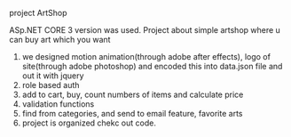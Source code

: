 project  ArtShop

ASp.NET CORE 3 version was used. Project about simple artshop where u can buy art which you want

1) we designed motion animation(through adobe after effects), logo of site(through adobe photoshop)
	and encoded this into data.json file and out it with jquery
2) role based auth
3) add to cart, buy, count numbers of items and calculate price
4) validation functions 
5) find from categories, and send to email feature, favorite arts 
6) project is organized chekc out code.



